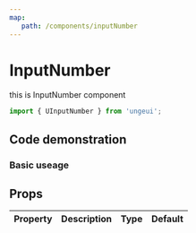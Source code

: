 ```yaml
---
map:
   path: /components/inputNumber
---
```


# InputNumber

this is InputNumber component

```js
import { UInputNumber } from 'ungeui';
```

## Code demonstration

### Basic useage

<demo src="./demo/demo.vue"
 language="vue"
 title="Basic useage"
 desc="Basic useage">
</demo>

## Props

| Property | Description |   Type |   Default |
| :--------: | :----------: | :-----: | :--------: |